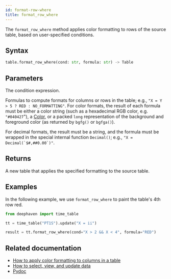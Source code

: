 ```yaml
---
id: format-row-where
title: format_row_where
---
```


The `format_row_where` method applies color formatting to rows of the source table, based on user-specified conditions.

## Syntax

```python syntax
table.format_row_where(cond: str, formula: str) -> Table
```

## Parameters

<ParamTable>
<Param name="cond" type="str">

The condition expression.

</Param>
<Param name="formula" type="str">

Formulas to compute formats for columns or rows in the table; e.g., `"X = Y > 5 ? RED : NO_FORMATTING"`.
For color formats, the result of each formula must be either a color string (such as a hexadecimal RGB color,
e.g. `"#040427`"), a [Color](https://deephaven.io/core/javadoc/io/deephaven/gui/color/Color.html), or a packed `long`
representation of the background and foreground color (as returned by `bgfg()` or `bgfga()`).

For decimal formats, the result must be a string, and the formula must be wrapped in the special internal
function `Decimal()`; e.g., ``"X = Decimal(`$#,##0.00`)"``.

</Param>
</ParamTable>

## Returns

A new table that applies the specified formatting to the source table.

## Examples

In the following example, we use `format_row_where` to paint the table's 4th row red.

```python order=result,tt
from deephaven import time_table

tt = time_table("PT1S").update("X = ii")

result = tt.format_row_where(cond="X > 2 && X < 4", formula="RED")
```

## Related documentation

- [How to apply color formatting to columns in a table](../../../how-to-guides/format-columns.md)
- [How to select, view, and update data](../../../how-to-guides/use-select-view-update.md)
- [Pydoc](https://deephaven.io/core/pydoc/code/deephaven.table.html?highlight=update#deephaven.table.Table.format_row_where)
